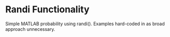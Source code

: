 # Randi Functionality
Simple MATLAB probability using randi().
Examples hard-coded in as broad approach unnecessary. 
